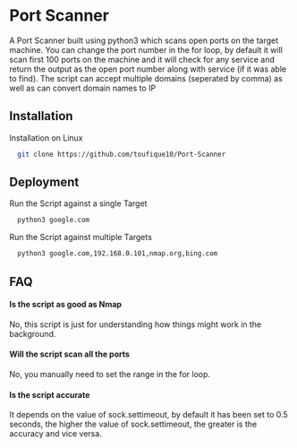 
# Port Scanner

A Port Scanner built using python3 which scans open ports on the target machine. You can change the port number in the for loop, by default it will scan first 100 ports on the machine and it will check for any service and return the output as the open port number along with service (if it was able to find). The script can accept multiple domains (seperated by comma) as well as can convert domain names to IP 


## Installation

Installation on Linux

```bash
  git clone https://github.com/toufique10/Port-Scanner
```
    
## Deployment

Run the Script against a single Target

```bash
  python3 google.com
```
Run the Script against multiple Targets

```bash
  python3 google.com,192.168.0.101,nmap.org,bing.com
```
  
## FAQ

#### Is the script as good as Nmap

No, this script is just for understanding how things might work in the background.

#### Will the script scan all the ports

No, you manually need to set the range in the for loop.

#### Is the script accurate

It depends on the value of sock.settimeout, by default it has been set to 0.5 seconds, the higher the value of sock.settimeout, the greater is the accuracy and vice versa.

  
